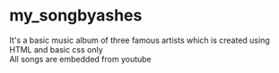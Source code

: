 # my_songbyashes
It's a basic music album of three famous artists which is created using HTML and basic css only
<br> All songs are embedded from youtube
